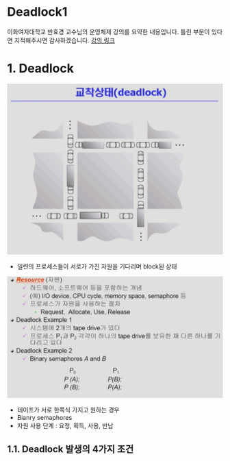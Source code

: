 Deadlock1
===
이화여자대학교 반효경 교수님의 운영체제 강의를 요약한 내용입니다. 틀린 부분이 있다면 지적해주시면 감사하겠습니다.  [강의 링크](http://www.kocw.net/home/cview.do?cid=4b9cd4c7178db077)


# 1. Deadlock
![image.png](./images/deadlock.png)
- 일련의 프로세스들이 서로가 가진 자원을 기다리며 block된 상태

![image.png](./images/deadlock_p.png)
- 테이프가 서로 한쪽식 가지고 원하는 경우
- Bianry semaphores 
- 자원 사용 단계 : 요청, 획득, 사용, 반납

## 1.1. Deadlock 발생의 4가지 조건
